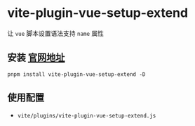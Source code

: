 # vite-plugin-vue-setup-extend
让 `vue` 脚本设置语法支持 `name` 属性

## 安装 [官网地址](https://github.com/vbenjs/vite-plugin-vue-setup-extend/tree/main#readme)
```
pnpm install vite-plugin-vue-setup-extend -D
```

## 使用配置
- `vite/plugins/vite-plugin-vue-setup-extend.js`